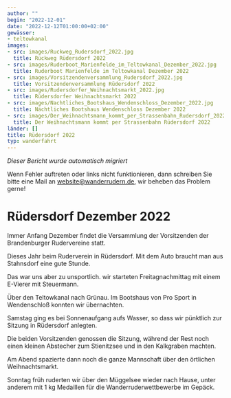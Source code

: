 ```yaml
---
author: ""
begin: "2022-12-01"
date: "2022-12-12T01:00:00+02:00"
gewässer:
- teltowkanal
images:
- src: images/Ruckweg_Rudersdorf_2022.jpg
  title: Rückweg Rüdersdorf 2022
- src: images/Ruderboot_Marienfelde_im_Teltowkanal_Dezember_2022.jpg
  title: Ruderboot Marienfelde im Teltowkanal Dezember 2022
- src: images/Vorsitzendenversammlung_Rudersdorf_2022.jpg
  title: Vorsitzendenversammlung Rüdersdorf 2022
- src: images/Rudersdorfer_Weihnachtsmarkt_2022.jpg
  title: Rüdersdorfer Weihnachtsmarkt 2022
- src: images/Nachtliches_Bootshaus_Wendenschloss_Dezember_2022.jpg
  title: Nächtliches Bootshaus Wendenschloss Dezember 2022
- src: images/Der_Weihnachtsmann_kommt_per_Strassenbahn_Rudersdorf_2022.jpg
  title: Der Weihnachtsmann kommt per Strassenbahn Rüdersdorf 2022
länder: []
title: Rüdersdorf 2022
typ: wanderfahrt
---
```



*Dieser Bericht wurde automatisch migriert*

Wenn Fehler auftreten oder links nicht funktionieren, dann schreiben Sie bitte eine Mail an website@wanderrudern.de, wir beheben das Problem gerne!



# Rüdersdorf Dezember 2022


Immer Anfang Dezember findet die Versammlung der Vorsitzenden der Brandenburger Rudervereine statt.

Dieses Jahr beim Ruderverein in Rüdersdorf. Mit dem Auto braucht man aus Stahnsdorf eine gute Stunde.

Das war uns aber zu unsportlich. wir starteten Freitagnachmittag mit einem E-Vierer mit Steuermann.

Über den Teltowkanal nach Grünau. Im Bootshaus von Pro Sport in Wendenschloß konnten wir übernachten.

Samstag ging es bei Sonnenaufgang aufs Wasser, so dass wir pünktlich zur Sitzung in Rüdersdorf anlegten.

Die beiden Vorsitzenden genossen die Sitzung, während der Rest noch einen kleinen Abstecher zum Stienitzsee und in den Kalkgraben machten.

Am Abend spazierte dann noch die ganze Mannschaft über den örtlichen Weihnachtsmarkt.

Sonntag früh ruderten wir über den Müggelsee wieder nach Hause, unter anderem mit 1 kg Medaillen für die Wanderruderwettbewerbe im Gepäck.